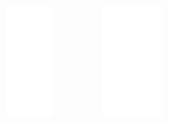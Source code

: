 
<!---
[<img align="left" width="47%" alt="🦑" src="/artifacts.svg">](#)

[<img align="right" width="47%" alt="🦑" src="/progress.svg">](#)
--->
<div style="
  display: flex;
  flex-wrap: nowrap;
  justify-content: space-between;
  align-items: flex-start;
  width: 100%;
">
  <a href="#">
    <img src="/artifacts.svg" alt="🦑 Artifacts" style="
      width: 48%;
      height: auto;
      object-fit: contain;
    ">
  </a>
  <a href="#">
    <img src="/progress.svg" alt="🦑 Progress" style="
      width: 48%;
      height: auto;
      object-fit: contain;
    ">
  </a>
</div>






<!---
Richard5678/Richard5678 is a ✨ special ✨ repository because its `README.md` (this file) appears on your GitHub profile.
You can click the Preview link to take a look at your changes.
--->
